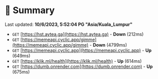 # 📖 Summary
Last updated: **10/6/2023, 5:52:04 PG "Asia/Kuala_Lumpur"**

- `GET` [https://hst.aytea.ga](https://hst.aytea.ga) - **Down** (212ms)
- `GET` [https://memeapi.cyclic.app/gimme](https://memeapi.cyclic.app/gimme) - **Down** (4799ms)
- `GET` [https://memeapi.cyclic.app](https://memeapi.cyclic.app) - **Up** (649ms)
- `GET` [https://klik.ml/health](https://klik.ml/health) - **Up** (614ms)
- `GET` [https://dumb.onrender.com](https://dumb.onrender.com) - **Up** (675ms)
